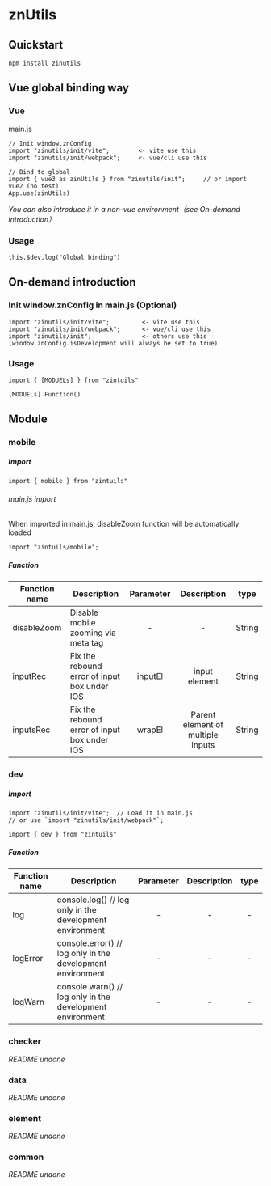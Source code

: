 # znUtils

## Quickstart

```
npm install zinutils
```

## Vue global binding way

### Vue
main.js
```
// Init window.znConfig
import "zinutils/init/vite";        <- vite use this
import "zinutils/init/webpack";     <- vue/cli use this

// Bind to global
import { vue3 as zinUtils } from "zinutils/init";     // or import vue2 (no test)
App.use(zinUtils)
```
*You can also introduce it in a non-vue environment（see On-demand introduction）*

### Usage

```
this.$dev.log("Global binding")
```
## On-demand introduction
### Init window.znConfig in main.js (Optional)
```
import "zinutils/init/vite";         <- vite use this
import "zinutils/init/webpack";      <- vue/cli use this
import "zinutils/init";              <- others use this (window.znConfig.isDevelopment will always be set to true)
```

### Usage
```
import { [MODUELs] } from "zintuils"

[MODUELs].Function()
```

## Module

### mobile
##### Import
```
import { mobile } from "zintuils"
```
###### main.js import
When imported in main.js, disableZoom function will be automatically loaded
```
import "zintuils/mobile";
```

##### Function

| Function name | Description                                  | Parameter |            Description            |  type  |
| ------------- | -------------------------------------------- | :-------: | :-------------------------------: | :----: |
| disableZoom   | Disable mobile zooming via meta tag          |     -     |                 -                 | String |
| inputRec      | Fix the rebound error of input box under IOS |  inputEl  |           input element           | String |
| inputsRec     | Fix the rebound error of input box under IOS |  wrapEl   | Parent element of multiple inputs | String |


### dev
##### Import
```
import "zinutils/init/vite";  // Load it in main.js
// or use `import "zinutils/init/webpack"`;

import { dev } from "zintuils"
```
##### Function
| Function name | Description                                                | Parameter | Description | type  |
| ------------- | ---------------------------------------------------------- | :-------: | :---------: | :---: |
| log           | console.log() // log only in the development environment   |     -     |      -      |   -   |
| logError      | console.error() // log only in the development environment |     -     |      -      |   -   |
| logWarn       | console.warn() // log only in the development environment  |     -     |      -      |   -   |


### checker
*README undone*

### data
*README undone*

### element
*README undone*

### common
*README undone*